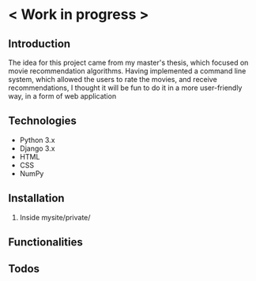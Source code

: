 # < Work in progress >

## Introduction
The idea for this project came from my master's thesis, which focused on movie recommendation algorithms. Having implemented a command line system, which allowed the users to rate the movies, and receive recommendations, I thought it will be fun to do it in a more user-friendly way, in a form of web application

## Technologies
* Python 3.x
* Django 3.x
* HTML
* CSS
* NumPy
## Installation
1. Inside mysite/private/
## Functionalities

## Todos 